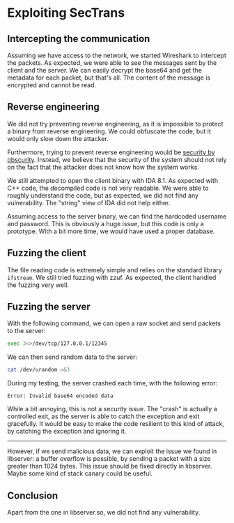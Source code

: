 # Exploiting SecTrans

## Intercepting the communication

Assuming we have access to the network, we started Wireshark to intercept the packets. As expected, we were able to see the messages sent by the client and the server. We can easily decrypt the base64 and get the metadata for each packet, but that's all. The content of the message is encrypted and cannot be read.

## Reverse engineering

We did not try preventing reverse engineering, as it is impossible to protect a binary from reverse engineering. We could obfuscate the code, but it would only slow down the attacker.

Furthermore, trying to prevent reverse engineering would be [security by obscurity](https://en.wikipedia.org/wiki/Security_through_obscurity). Instead, we believe that the security of the system should not rely on the fact that the attacker does not know how the system works.

We still attempted to open the client binary with IDA 8.1. As expected with C++ code, the decompiled code is not very readable. We were able to roughly understand the code, but as expected, we did not find any vulnerability. The "string" view of IDA did not help either.

Assuming access to the server binary, we can find the hardcoded username and password. This is obviously a huge issue, but this code is only a prototype. With a bit more time, we would have used a proper database.

## Fuzzing the client

The file reading code is extremely simple and relies on the standard library `ifstream`. We still tried fuzzing with zzuf. As expected, the client handled the fuzzing very well.

## Fuzzing the server

With the following command, we can open a raw socket and send packets to the server:
```sh
exec 3<>/dev/tcp/127.0.0.1/12345
```
We can then send random data to the server:
```sh
cat /dev/urandom >&3
```
During my testing, the server crashed each time, with the following error:
```
Error: Invalid base64 encoded data
```
While a bit annoying, this is not a security issue. The "crash" is actually a controlled exit, as the server is able to catch the exception and exit gracefully. It would be easy to make the code resilient to this kind of attack, by catching the exception and ignoring it.

---

However, if we send malicious data, we can exploit the issue we found in libserver: a buffer overflow is possible, by sending a packet with a size greater than 1024 bytes. This issue should be fixed directly in libserver. Maybe some kind of stack canary could be useful.

## Conclusion

Apart from the one in libserver.so, we did not find any vulnerability.

